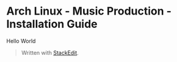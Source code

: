 ﻿


# Arch Linux - Music Production - Installation Guide

Hello World

> Written with [StackEdit](https://stackedit.io/).
